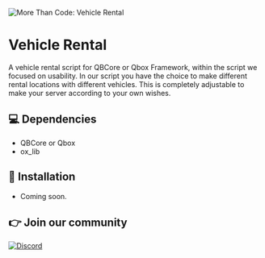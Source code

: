 ![More Than Code: Vehicle Rental](https://i.imgur.com/xI6wjM0.png)

# Vehicle Rental

A vehicle rental script for QBCore or Qbox Framework, within the script we focused on usability. In our script you have the choice to make different rental locations with different vehicles. This is completely adjustable to make your server according to your own wishes.

## 💻 Dependencies

- QBCore or Qbox
- ox_lib

## 🔌 Installation

- Coming soon.

## 👉 Join our community
[![Discord](https://img.shields.io/badge/Discord-5865F2?style=for-the-badge&logo=discord&logoColor=white)](https://discord.gg/tWMvPtq8uu)
